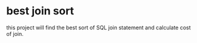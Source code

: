 # best join sort
this project will find the best sort of SQL join statement and calculate cost of join.